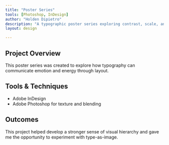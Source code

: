 ```yaml
---
title: "Poster Series"
tools: [Photoshop, InDesign]
author: "Holden Dipietro"
description: "A typographic poster series exploring contrast, scale, and rhythm."
layout: design

---
```




## Project Overview <!-- # = h1 headline -->

This poster series was created to explore how 
typography can communicate emotion and energy through layout.

## Tools & Techniques <!-- headline --> 

- Adobe InDesign
- Adobe Photoshop for texture and blending


## Outcomes

This project helped develop a stronger sense of visual hierarchy and 
gave me the opportunity to experiment with type-as-image.